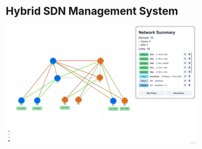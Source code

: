 # Hybrid SDN Management System
![GUI](https://github.com/AzzamAlsharafi/FYP-hSDN/blob/master/gui.png)
